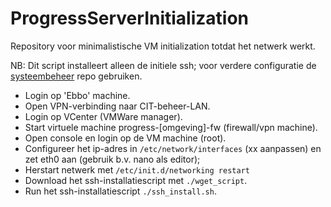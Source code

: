 # ProgressServerInitialization
Repository voor minimalistische VM initialization totdat het netwerk werkt.

NB: Dit script installeert alleen de initiele ssh; voor verdere configuratie de [systeembeheer](https://github.com/progressonderwijs/systeembeheer/tree/master/linux-machines) repo gebruiken.

- Login op 'Ebbo' machine.
- Open VPN-verbinding naar CIT-beheer-LAN.
- Login op VCenter (VMWare manager).
- Start virtuele machine progress-[omgeving]-fw (firewall/vpn machine).
- Open console en login op de VM machine (root).
- Configureer het ip-adres in ``/etc/network/interfaces`` (xx aanpassen) en zet eth0 aan (gebruik b.v. nano als editor);
- Herstart netwerk met ``/etc/init.d/networking restart``
- Download het ssh-installatiescript met ``./wget_script``.
- Run het ssh-installatiescript ``./ssh_install.sh``.

